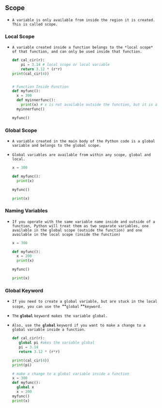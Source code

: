 ##  Scope

- `A variable is only available from inside the region it is created. This is called scope.`

  



### Local Scope

- `A variable created inside a function belongs to the *local scope* of that function, and can only be used inside that function.`

  ```python
  def cal_cir(r):
      pi = 3.14 # local scope or local variable
      return 3.12 * (r*r)
  print(cal_cir(4))
  
  
  # Function Inside Function
  def myfunc():
    x = 300
    def myinnerfunc():
      print(x) # x is not available outside the function, but it is available for any function inside the function:
    myinnerfunc()
  
  myfunc()
  ```

  







### Global Scope

- `A variable created in the main body of the Python code is a global variable and belongs to the global scope.`

- `Global variables are available from within any scope, global and local.`

  ```python
  x = 300
  
  def myfunc():
    print(x)
  
  myfunc()
  
  print(x)
  ```

  







### Naming Variables

- `If you operate with the same variable name inside and outside of a function, Python will treat them as two separate variables, one available in the global scope (outside the function) and one available in the local scope (inside the function)`

  ```python
  x = 300
  
  def myfunc():
    x = 200
    print(x)
  
  myfunc()
  
  print(x)
  ```

  







### Global Keyword

- `If you need to create a global variable, but are stuck in the local scope, you can use the `**`global` **`keyword.`

- `The` **`global`** `keyword makes the variable global.`

- `Also, use the `**`global`** `keyword if you want to make a change to a global variable inside a function.`

  ```python
  def cal_cir(r):
     global pi #akes the variable global
     pi = 3.14 
     return 3.12 * (r*r)
  
  print(cal_cir(4))
  print(pi)
  
  # make a change to a global variable inside a function
  x = 300
  def myfunc():
    global x
    x = 200
  myfunc()
  print(x)
  ```

  